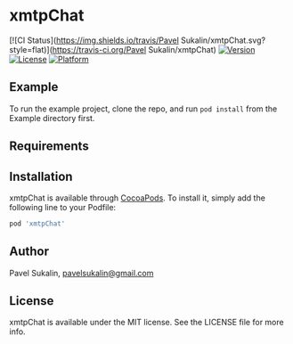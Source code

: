 # xmtpChat

[![CI Status](https://img.shields.io/travis/Pavel Sukalin/xmtpChat.svg?style=flat)](https://travis-ci.org/Pavel Sukalin/xmtpChat)
[![Version](https://img.shields.io/cocoapods/v/xmtpChat.svg?style=flat)](https://cocoapods.org/pods/xmtpChat)
[![License](https://img.shields.io/cocoapods/l/xmtpChat.svg?style=flat)](https://cocoapods.org/pods/xmtpChat)
[![Platform](https://img.shields.io/cocoapods/p/xmtpChat.svg?style=flat)](https://cocoapods.org/pods/xmtpChat)

## Example

To run the example project, clone the repo, and run `pod install` from the Example directory first.

## Requirements

## Installation

xmtpChat is available through [CocoaPods](https://cocoapods.org). To install
it, simply add the following line to your Podfile:

```ruby
pod 'xmtpChat'
```

## Author

Pavel Sukalin, pavelsukalin@gmail.com

## License

xmtpChat is available under the MIT license. See the LICENSE file for more info.

